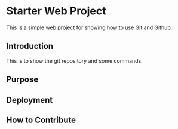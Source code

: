 # Starter Web Project

This is a simple web project for showing how to use Git and Github.

## Introduction

This is to show the git repository and some commands.

## Purpose

## Deployment

## How to Contribute
